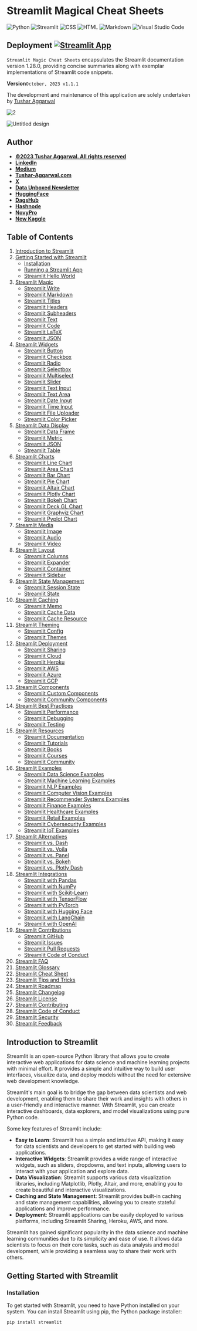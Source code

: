 # Streamlit Magical Cheat Sheets 




![Python](https://img.shields.io/badge/python-3670A0?style=for-the-badge&logo=python&logoColor=ffdd54)
![Streamlit](https://img.shields.io/badge/Streamlit-FF4B4B.svg?style=for-the-badge&logo=Streamlit&logoColor=white)
![CSS](https://img.shields.io/badge/CSS3-1572B6.svg?style=for-the-badge&logo=CSS3&logoColor=white)
![HTML](https://img.shields.io/badge/HTML5-E34F26.svg?style=for-the-badge&logo=HTML5&logoColor=white)
![Markdown](https://img.shields.io/badge/markdown-%23000000.svg?style=for-the-badge&logo=markdown&logoColor=white)
![Visual Studio Code](https://img.shields.io/badge/Visual%20Studio%20Code-0078d7.svg?style=for-the-badge&logo=visual-studio-code&logoColor=white)
## Deployment  [![Streamlit App](https://static.streamlit.io/badges/streamlit_badge_black_white.svg)](https://cheat-sheets.streamlit.app/)

`Streamlit Magic Cheat Sheets` encapsulates the Streamlit documentation version 1.28.0, providing concise summaries along with exemplar implementations of Streamlit code snippets.

**Version**`October, 2023 v1.1.1`

The development and maintenance of this application are solely undertaken by [Tushar Aggarwal](https://www.linkedin.com/in/tusharaggarwalinseec/)

![2](https://github.com/tushar2704/Streamlit-Magic-Cheat-Sheets/assets/66141195/dec7cf04-e0cc-45d7-8c8c-bec90d92a91a)

![Untitled design](https://github.com/tushar2704/Streamlit-Magic-Cheat-Sheets/assets/66141195/087cb3d6-b042-4f98-a07a-f66c1fd4c564)

## Author
- [<ins><b>©2023 Tushar Aggarwal. All rights reserved</b></ins>](https://www.tushar-aggarwal.com/)
- <b>[LinkedIn](https://www.linkedin.com/in/tusharaggarwalinseec/)</b>
- <b>[Medium](https://medium.com/@tushar_aggarwal)</b>
- <b>[Tushar-Aggarwal.com](https://www.tushar-aggarwal.com/)</b>
- <b>[X](https://twitter.com/TaggData)</b>
- <b>[Data Unboxed Newsletter](https://tadata.substack.com/)</b>
- <b>[HuggingFace](https://huggingface.co/tushar27)</b>
- <b>[DagsHub](https://dagshub.com/tushar27)</b>
- <b>[Hashnode](https://hashnode.com/@TAGG)</b>
- <b>[NovyPro](https://www.novypro.com/profile_projects/tusharagg)</b>
- <b>[New Kaggle](https://www.kaggle.com/tagg27)</b>

## Table of Contents

1. [Introduction to Streamlit](#introduction-to-streamlit)
2. [Getting Started with Streamlit](#getting-started-with-streamlit)
   - [Installation](#installation)
   - [Running a Streamlit App](#running-a-streamlit-app)
   - [Streamlit Hello World](#streamlit-hello-world)
3. [Streamlit Magic](#streamlit-magic)
   - [Streamlit Write](#streamlit-write)
   - [Streamlit Markdown](#streamlit-markdown)
   - [Streamlit Titles](#streamlit-titles)
   - [Streamlit Headers](#streamlit-headers)
   - [Streamlit Subheaders](#streamlit-subheaders)
   - [Streamlit Text](#streamlit-text)
   - [Streamlit Code](#streamlit-code)
   - [Streamlit LaTeX](#streamlit-latex)
   - [Streamlit JSON](#streamlit-json)
4. [Streamlit Widgets](#streamlit-widgets)
   - [Streamlit Button](#streamlit-button)
   - [Streamlit Checkbox](#streamlit-checkbox)
   - [Streamlit Radio](#streamlit-radio)
   - [Streamlit Selectbox](#streamlit-selectbox)
   - [Streamlit Multiselect](#streamlit-multiselect)
   - [Streamlit Slider](#streamlit-slider)
   - [Streamlit Text Input](#streamlit-text-input)
   - [Streamlit Text Area](#streamlit-text-area)
   - [Streamlit Date Input](#streamlit-date-input)
   - [Streamlit Time Input](#streamlit-time-input)
   - [Streamlit File Uploader](#streamlit-file-uploader)
   - [Streamlit Color Picker](#streamlit-color-picker)
5. [Streamlit Data Display](#streamlit-data-display)
   - [Streamlit Data Frame](#streamlit-data-frame)
   - [Streamlit Metric](#streamlit-metric)
   - [Streamlit JSON](#streamlit-json-1)
   - [Streamlit Table](#streamlit-table)
6. [Streamlit Charts](#streamlit-charts)
   - [Streamlit Line Chart](#streamlit-line-chart)
   - [Streamlit Area Chart](#streamlit-area-chart)
   - [Streamlit Bar Chart](#streamlit-bar-chart)
   - [Streamlit Pie Chart](#streamlit-pie-chart)
   - [Streamlit Altair Chart](#streamlit-altair-chart)
   - [Streamlit Plotly Chart](#streamlit-plotly-chart)
   - [Streamlit Bokeh Chart](#streamlit-bokeh-chart)
   - [Streamlit Deck GL Chart](#streamlit-deck-gl-chart)
   - [Streamlit Graphviz Chart](#streamlit-graphviz-chart)
   - [Streamlit Pyplot Chart](#streamlit-pyplot-chart)
7. [Streamlit Media](#streamlit-media)
   - [Streamlit Image](#streamlit-image)
   - [Streamlit Audio](#streamlit-audio)
   - [Streamlit Video](#streamlit-video)
8. [Streamlit Layout](#streamlit-layout)
   - [Streamlit Columns](#streamlit-columns)
   - [Streamlit Expander](#streamlit-expander)
   - [Streamlit Container](#streamlit-container)
   - [Streamlit Sidebar](#streamlit-sidebar)
9. [Streamlit State Management](#streamlit-state-management)
   - [Streamlit Session State](#streamlit-session-state)
   - [Streamlit State](#streamlit-state)
10. [Streamlit Caching](#streamlit-caching)
    - [Streamlit Memo](#streamlit-memo)
    - [Streamlit Cache Data](#streamlit-cache-data)
    - [Streamlit Cache Resource](#streamlit-cache-resource)
11. [Streamlit Theming](#streamlit-theming)
    - [Streamlit Config](#streamlit-config)
    - [Streamlit Themes](#streamlit-themes)
12. [Streamlit Deployment](#streamlit-deployment)
    - [Streamlit Sharing](#streamlit-sharing)
    - [Streamlit Cloud](#streamlit-cloud)
    - [Streamlit Heroku](#streamlit-heroku)
    - [Streamlit AWS](#streamlit-aws)
    - [Streamlit Azure](#streamlit-azure)
    - [Streamlit GCP](#streamlit-gcp)
13. [Streamlit Components](#streamlit-components)
    - [Streamlit Custom Components](#streamlit-custom-components)
    - [Streamlit Community Components](#streamlit-community-components)
14. [Streamlit Best Practices](#streamlit-best-practices)
    - [Streamlit Performance](#streamlit-performance)
    - [Streamlit Debugging](#streamlit-debugging)
    - [Streamlit Testing](#streamlit-testing)
15. [Streamlit Resources](#streamlit-resources)
    - [Streamlit Documentation](#streamlit-documentation)
    - [Streamlit Tutorials](#streamlit-tutorials)
    - [Streamlit Books](#streamlit-books)
    - [Streamlit Courses](#streamlit-courses)
    - [Streamlit Community](#streamlit-community)
16. [Streamlit Examples](#streamlit-examples)
    - [Streamlit Data Science Examples](#streamlit-data-science-examples)
    - [Streamlit Machine Learning Examples](#streamlit-machine-learning-examples)
    - [Streamlit NLP Examples](#streamlit-nlp-examples)
    - [Streamlit Computer Vision Examples](#streamlit-computer-vision-examples)
    - [Streamlit Recommender Systems Examples](#streamlit-recommender-systems-examples)
    - [Streamlit Finance Examples](#streamlit-finance-examples)
    - [Streamlit Healthcare Examples](#streamlit-healthcare-examples)
    - [Streamlit Retail Examples](#streamlit-retail-examples)
    - [Streamlit Cybersecurity Examples](#streamlit-cybersecurity-examples)
    - [Streamlit IoT Examples](#streamlit-iot-examples)
17. [Streamlit Alternatives](#streamlit-alternatives)
    - [Streamlit vs. Dash](#streamlit-vs-dash)
    - [Streamlit vs. Voila](#streamlit-vs-voila)
    - [Streamlit vs. Panel](#streamlit-vs-panel)
    - [Streamlit vs. Bokeh](#streamlit-vs-bokeh)
    - [Streamlit vs. Plotly Dash](#streamlit-vs-plotly-dash)
18. [Streamlit Integrations](#streamlit-integrations)
    - [Streamlit with Pandas](#streamlit-with-pandas)
    - [Streamlit with NumPy](#streamlit-with-numpy)
    - [Streamlit with Scikit-Learn](#streamlit-with-scikit-learn)
    - [Streamlit with TensorFlow](#streamlit-with-tensorflow)
    - [Streamlit with PyTorch](#streamlit-with-pytorch)
    - [Streamlit with Hugging Face](#streamlit-with-hugging-face)
    - [Streamlit with LangChain](#streamlit-with-langchain)
    - [Streamlit with OpenAI](#streamlit-with-openai)
19. [Streamlit Contributions](#streamlit-contributions)
    - [Streamlit GitHub](#streamlit-github)
    - [Streamlit Issues](#streamlit-issues)
    - [Streamlit Pull Requests](#streamlit-pull-requests)
    - [Streamlit Code of Conduct](#streamlit-code-of-conduct)
20. [Streamlit FAQ](#streamlit-faq)
21. [Streamlit Glossary](#streamlit-glossary)
22. [Streamlit Cheat Sheet](#streamlit-cheat-sheet)
23. [Streamlit Tips and Tricks](#streamlit-tips-and-tricks)
24. [Streamlit Roadmap](#streamlit-roadmap)
25. [Streamlit Changelog](#streamlit-changelog)
26. [Streamlit License](#streamlit-license)
27. [Streamlit Contributing](#streamlit-contributing)
28. [Streamlit Code of Conduct](#streamlit-code-of-conduct-1)
29. [Streamlit Security](#streamlit-security)
30. [Streamlit Feedback](#streamlit-feedback)

## Introduction to Streamlit

Streamlit is an open-source Python library that allows you to create interactive web applications for data science and machine learning projects with minimal effort. It provides a simple and intuitive way to build user interfaces, visualize data, and deploy models without the need for extensive web development knowledge.

Streamlit's main goal is to bridge the gap between data scientists and web development, enabling them to share their work and insights with others in a user-friendly and interactive manner. With Streamlit, you can create interactive dashboards, data explorers, and model visualizations using pure Python code.

Some key features of Streamlit include:

- **Easy to Learn**: Streamlit has a simple and intuitive API, making it easy for data scientists and developers to get started with building web applications.
- **Interactive Widgets**: Streamlit provides a wide range of interactive widgets, such as sliders, dropdowns, and text inputs, allowing users to interact with your application and explore data.
- **Data Visualization**: Streamlit supports various data visualization libraries, including Matplotlib, Plotly, Altair, and more, enabling you to create beautiful and interactive visualizations.
- **Caching and State Management**: Streamlit provides built-in caching and state management capabilities, allowing you to create stateful applications and improve performance.
- **Deployment**: Streamlit applications can be easily deployed to various platforms, including Streamlit Sharing, Heroku, AWS, and more.

Streamlit has gained significant popularity in the data science and machine learning communities due to its simplicity and ease of use. It allows data scientists to focus on their core tasks, such as data analysis and model development, while providing a seamless way to share their work with others.

## Getting Started with Streamlit

### Installation

To get started with Streamlit, you need to have Python installed on your system. You can install Streamlit using pip, the Python package installer:

```bash
pip install streamlit
